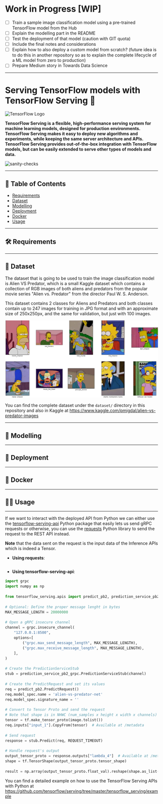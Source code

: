 # Work in Progress [WIP]

- [ ] Train a sample image classification model using a pre-trained TensorFlow model from the Hub
- [ ] Explain the modelling part in the README
- [ ] Test the deployment of that model (caution with GIT quota)
- [ ] Include the final notes and considerations
- [ ] Explain how to also deploy a custom model from scratch? (future idea is to do this in another repository so as to explain the complete lifecycle of a ML model from zero to production)
- [ ] Prepare Medium story in Towards Data Science

---

# Serving TensorFlow models with TensorFlow Serving :orange_book:

![TensorFlow Logo](https://inletlabs.com/assets/images/logo_stack/tensorflow-logo.png)

__TensorFlow Serving is a flexible, high-performance serving system for machine learning models, 
designed for production environments. TensorFlow Serving makes it easy to deploy new algorithms 
and experiments, while keeping the same server architecture and APIs. TensorFlow Serving 
provides out-of-the-box integration with TensorFlow models, but can be easily extended to 
serve other types of models and data.__

![sanity-checks](https://github.com/alvarobartt/serving-tensorflow-models/workflows/sanity-checks/badge.svg?branch=master)

---

## :closed_book: Table of Contents

- [Requirements](#hammer_and_wrench-requirements)
- [Dataset](#open_file_folder-dataset)
- [Modelling](#robot-modelling)
- [Deployment](#rocket-deployment)
- [Docker](#whale2-docker)
- [Usage](#mage_man-usage)

---

## :hammer_and_wrench: Requirements

---

## :open_file_folder: Dataset

The dataset that is going to be used to train the image classification model is Alien VS Predator, which is a small Kaggle dataset which contains a collection of
RGB images of both aliens and predators from the popular movie series "Alien vs. Predator" from the director Paul W. S. Anderson.

This dataset contains 2 classes for Aliens and Predators and both classes contain up to 247 images for training in JPG format and with an approximate size of 250x250px, and the
same for validation, but just with 100 images.

![](https://raw.githubusercontent.com/alvarobartt/serving-tensorflow-models/master/images/data.jpg)

You can find the complete dataset under the `dataset/` directory in this repository and also in Kaggle at https://www.kaggle.com/pmigdal/alien-vs-predator-images

---

## :robot: Modelling

---

## :rocket: Deployment

---

## :whale2: Docker

---

## :mage_man: Usage

  ---

If we want to interact with the deployed API from Python we can either use the [tensorflow-serving-api](https://github.com/tensorflow/serving) 
Python package that easily lets us send gRPC requests or otherwise, you can use the [requests](https://requests.readthedocs.io/en/master/) Python 
library to send the request to the REST API instead.

__Note__ that the data sent on the request is the input data of the Inference APIs which is indeed a Tensor.

* __Using requests__:

```python
```

* __Using tensorflow-serving-api__:

```python
import grpc
import numpy as np

from tensorflow_serving.apis import predict_pb2, prediction_service_pb2_grpc

# Optional: Define the proper message lenght in bytes
MAX_MESSAGE_LENGTH = 20000000

# Open a gRPC insecure channel
channel = grpc.insecure_channel(
    "127.0.0.1:8500",
    options=[
        ("grpc.max_send_message_length", MAX_MESSAGE_LENGTH),
        ("grpc.max_receive_message_length", MAX_MESSAGE_LENGTH),
    ],
)

# Create the PredictionServiceStub
stub = prediction_service_pb2_grpc.PredictionServiceStub(channel)

# Create the PredictRequest and set its values
req = predict_pb2.PredictRequest()
req.model_spec.name = 'alien-vs-predator-net'
req.model_spec.signature_name = ''

# Convert to Tensor Proto and send the request
# Note that shape is in NHWC (num_samples x height x width x channels) format
tensor = tf.make_tensor_proto(image.tolist())
req.inputs["input_1"].CopyFrom(tensor)  # Available at /metadata

# Send request
response = stub.Predict(req, REQUEST_TIMEOUT)

# Handle request's output
output_tensor_proto = response.outputs["lambda_4"]  # Available at /metadata
shape = tf.TensorShape(output_tensor_proto.tensor_shape)

result = np.array(output_tensor_proto.float_val).reshape(shape.as_list())
```

You can find a detailed example on how to use the TensorFlow Serving APIs with Python at https://github.com/tensorflow/serving/tree/master/tensorflow_serving/example
